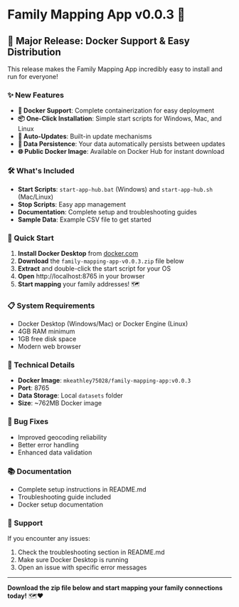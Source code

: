 # Family Mapping App v0.0.3 🎉

## 🚀 Major Release: Docker Support & Easy Distribution

This release makes the Family Mapping App incredibly easy to install and run for everyone!

### ✨ New Features

- **🐳 Docker Support**: Complete containerization for easy deployment
- **📦 One-Click Installation**: Simple start scripts for Windows, Mac, and Linux
- **🔄 Auto-Updates**: Built-in update mechanisms
- **💾 Data Persistence**: Your data automatically persists between updates
- **🌐 Public Docker Image**: Available on Docker Hub for instant download

### 🛠️ What's Included

- **Start Scripts**: `start-app-hub.bat` (Windows) and `start-app-hub.sh` (Mac/Linux)
- **Stop Scripts**: Easy app management
- **Documentation**: Complete setup and troubleshooting guides
- **Sample Data**: Example CSV file to get started

### 🚀 Quick Start

1. **Install Docker Desktop** from [docker.com](https://www.docker.com/products/docker-desktop)
2. **Download** the `family-mapping-app-v0.0.3.zip` file below
3. **Extract** and double-click the start script for your OS
4. **Open** http://localhost:8765 in your browser
5. **Start mapping** your family addresses! 🗺️

### 📋 System Requirements

- Docker Desktop (Windows/Mac) or Docker Engine (Linux)
- 4GB RAM minimum
- 1GB free disk space
- Modern web browser

### 🔧 Technical Details

- **Docker Image**: `mkeathley75028/family-mapping-app:v0.0.3`
- **Port**: 8765
- **Data Storage**: Local `datasets` folder
- **Size**: ~762MB Docker image

### 🐛 Bug Fixes

- Improved geocoding reliability
- Better error handling
- Enhanced data validation

### 📚 Documentation

- Complete setup instructions in README.md
- Troubleshooting guide included
- Docker setup documentation

### 🙏 Support

If you encounter any issues:
1. Check the troubleshooting section in README.md
2. Make sure Docker Desktop is running
3. Open an issue with specific error messages

---

**Download the zip file below and start mapping your family connections today!** 🗺️❤️ 